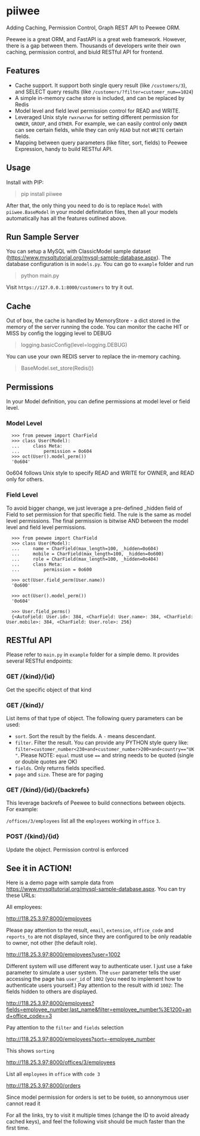 # piiwee

Adding Caching, Permission Control, Graph REST API to Peewee ORM.

Peewee is a great ORM, and FastAPI is a great web framework. However, there
is a gap between them. Thousands of developers write their own caching,
permission control, and biuld RESTful API for frontend.

## Features

- Cache support. It support both single query result (like `/customers/3`),
  and SELECT query results (like `/customers/?filter=customer_num==1024`)
- A simple in-memory cache store is included, and can be replaced by Redis
- Model level and field level permission control for READ and WRITE.
- Leveraged Unix style `rwxrwxrwx` for setting different permission for `OWNER`,
  `GROUP`, and `OTHER`. For example, we can easily control only `OWNER` can see certain
  fields, while they can only `READ` but not `WRITE` certain fields.
- Mapping between query parameters (like filter, sort, fields) to Peewee
  Expression, handy to build RESTful API.

## Usage

Install with PIP:

> pip install piiwee

After that, the only thing you need to do is to replace `Model` with `piiwee.BaseModel`
in your model definitation files, then all your models automatically has all the
features outlined above.

## Run Sample Server

You can setup a MySQL with ClassicModel sample dataset (https://www.mysqltutorial.org/mysql-sample-database.aspx). The database configuration is in `models.py`. You can go to `example` folder and run

> python main.py

Visit `https://127.0.0.1:8000/customers` to try it out.

## Cache

Out of box, the cache is handled by MemoryStore - a dict stored in the memory of the
server running the code. You can monitor the cache HIT or MISS by config the logging
level to DEBUG

> logging.basicConfig(level=logging.DEBUG)

You can use your own REDIS server to replace the in-memory caching.

> BaseModel.set_store(Redis())

## Permissions

In your Model definition, you can define permissions at model level or field level.

### Model Level

      >>> from peewee import CharField
      >>> class User(Model):
      ...     class Meta:
      ...         permission = 0o604
      >>> oct(User().model_perm())
      '0o604'

0o604 follows Unix style to specify READ and WRITE for OWNER, and READ only for others.

### Field Level

To avoid bigger change, we just leverage a pre-defined \_hidden field of Field to set
permission for that specific field. The rule is the same as model level permissions.
The final permission is bitwise AND between the model level and field level permissions.

      >>> from peewee import CharField
      >>> class User(Model):
      ...     name = CharField(max_length=100, _hidden=0o604)
      ...     mobile = CharField(max_length=100, _hidden=0o600)
      ...     role = CharField(max_length=100, _hidden=0o404)
      ...     class Meta:
      ...         permission = 0o600

      >>> oct(User.field_perm(User.name))
      '0o600'

      >>> oct(User().model_perm())
      '0o604'

      >>> User.field_perms()
      {<AutoField: User.id>: 384, <CharField: User.name>: 384, <CharField: User.mobile>: 384, <CharField: User.role>: 256}

## RESTful API

Please refer to `main.py` in `example` folder for a simple demo. It provides several
RESTful endpoints:

### GET /{kind}/{id}

Get the specific object of that kind

### GET /{kind}/

List items of that type of object. The following query parameters can be used:

- `sort`. Sort the result by the fields. A `-` means descendant.
- `filter`. Filter the result. You can provide any PYTHON style query like: `filter=customer_number<230+and+customer_number>200+and+country=="UK"`. Please NOTE:
  `equal` must use `==` and string needs to be quoted (single or double quotes are OK)
- `fields`. Only returns fields specified.
- `page` and `size`. These are for paging

### GET /{kind}/{id}/{backrefs}

This leverage backrefs of Peewee to build connections between objects. For example:

`/offices/3/employees` list all the `employees` working in `office` `3`.

### POST /{kind}/{id}

Update the object. Permission control is enforced

## See it in ACTION!

Here is a demo page with sample data from https://www.mysqltutorial.org/mysql-sample-database.aspx.
You can try these URLs:

All employees:

http://118.25.3.97:8000/employees

Please pay attention to the result, `email`, `extension`, `office_code` and `reports_to` are
not displayed, since they are configured to be only readable to owner, not other (the
default role).

http://118.25.3.97:8000/employees?user=1002

Different system will use different way to authenticate user. I just use a fake parameter
to simulate a user system. The `user` parameter tells the user accessing the page has `user_id` of `1002` (you need
to implement how to authenticate users yourself.) Pay attention to the result with id `1002`:
The fields hidden to others are displayed.

http://118.25.3.97:8000/employees?fields=employee_number,last_name&filter=employee_number%3E1200+and+office_code==3

Pay attention to the `filter` and `fields` selection

http://118.25.3.97:8000/employees?sort=-employee_number

This shows `sorting`

http://118.25.3.97:8000/offices/3/employees

List all `employees` in `office` with `code 3`

http://118.25.3.97:8000/orders

Since model permission for orders is set to be `0o600`, so annonymous user cannot read it

For all the links, try to visit it multiple times (change the ID to avoid already cached keys),
and feel the following visit should be much faster than the first time.
